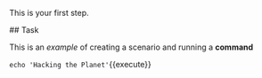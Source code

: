 This is your first step.

## Task

This is an _example_ of creating a scenario and running a **command**

`echo 'Hacking the Planet'`{{execute}}
